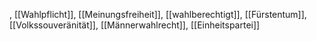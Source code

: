 , [[Wahlpflicht]], [[Meinungsfreiheit]], [[wahlberechtigt]], [[Fürstentum]], [[Volkssouveränität]], [[Männerwahlrecht]], [[Einheitspartei]]